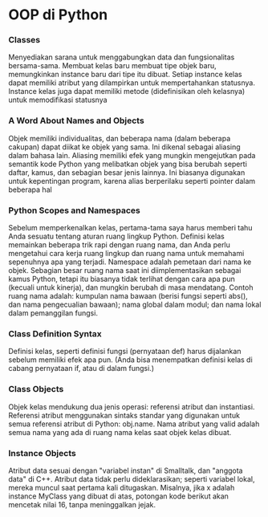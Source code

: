 # **OOP di Python** #
### **Classes** ###
Menyediakan sarana untuk menggabungkan data dan fungsionalitas bersama-sama. Membuat kelas baru membuat tipe objek baru, memungkinkan instance baru dari tipe itu dibuat. Setiap instance kelas dapat memiliki atribut yang dilampirkan untuk mempertahankan statusnya. Instance kelas juga dapat memiliki metode (didefinisikan oleh kelasnya) untuk memodifikasi statusnya

### **A Word About Names and Objects** ###
Objek memiliki individualitas, dan beberapa nama (dalam beberapa cakupan) dapat diikat ke objek yang sama. Ini dikenal sebagai aliasing dalam bahasa lain. Aliasing memiliki efek yang mungkin mengejutkan pada semantik kode Python yang melibatkan objek yang bisa berubah seperti daftar, kamus, dan sebagian besar jenis lainnya. Ini biasanya digunakan untuk kepentingan program, karena alias berperilaku seperti pointer dalam beberapa hal

### **Python Scopes and Namespaces** ###
Sebelum memperkenalkan kelas, pertama-tama saya harus memberi tahu Anda sesuatu tentang aturan ruang lingkup Python. Definisi kelas memainkan beberapa trik rapi dengan ruang nama, dan Anda perlu mengetahui cara kerja ruang lingkup dan ruang nama untuk memahami sepenuhnya apa yang terjadi. Namespace adalah pemetaan dari nama ke objek. Sebagian besar ruang nama saat ini diimplementasikan sebagai kamus Python, tetapi itu biasanya tidak terlihat dengan cara apa pun (kecuali untuk kinerja), dan mungkin berubah di masa mendatang. Contoh ruang nama adalah: kumpulan nama bawaan (berisi fungsi seperti abs(), dan nama pengecualian bawaan); nama global dalam modul; dan nama lokal dalam pemanggilan fungsi.

### **Class Definition Syntax** ###
Definisi kelas, seperti definisi fungsi (pernyataan def) harus dijalankan sebelum memiliki efek apa pun. (Anda bisa menempatkan definisi kelas di cabang pernyataan if, atau di dalam fungsi.)

### **Class Objects** ###
Objek kelas mendukung dua jenis operasi: referensi atribut dan instantiasi.
Referensi atribut menggunakan sintaks standar yang digunakan untuk semua referensi atribut di Python: obj.name. Nama atribut yang valid adalah semua nama yang ada di ruang nama kelas saat objek kelas dibuat.

### **Instance Objects** ###
Atribut data sesuai dengan "variabel instan" di Smalltalk, dan "anggota data" di C++. Atribut data tidak perlu dideklarasikan; seperti variabel lokal, mereka muncul saat pertama kali ditugaskan. Misalnya, jika x adalah instance MyClass yang dibuat di atas, potongan kode berikut akan mencetak nilai 16, tanpa meninggalkan jejak.